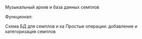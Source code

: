 Музыкальный архив и база данных семплов

Функционал:

Схема БД для семплов и ка
Простые операции: добавление и категоризация семплов
